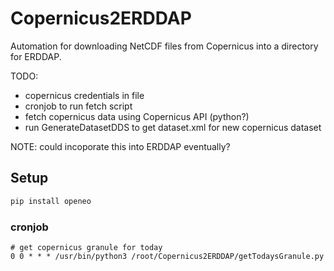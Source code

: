# Copernicus2ERDDAP
Automation for downloading NetCDF files from Copernicus into a directory for ERDDAP.

TODO:
* copernicus credentials in file
* cronjob to run fetch script
* fetch copernicus data using Copernicus API (python?)
* run GenerateDatasetDDS to get dataset.xml for new copernicus dataset

NOTE: could incoporate this into ERDDAP eventually?

## Setup
```bash
pip install openeo
```

### cronjob
```
# get copernicus granule for today
0 0 * * * /usr/bin/python3 /root/Copernicus2ERDDAP/getTodaysGranule.py
```